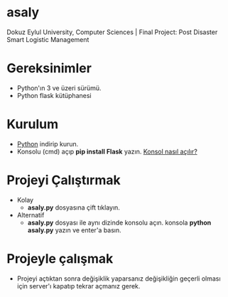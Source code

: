 # asaly
Dokuz Eylul University, Computer Sciences | Final Project: Post Disaster Smart Logistic Management

# Gereksinimler
* Python'ın 3 ve üzeri sürümü.
* Python flask kütüphanesi

# Kurulum
* [Python](https://www.python.org/downloads/) indirip kurun.
* Konsolu (cmd) açıp **pip install Flask** yazın. [Konsol nasıl açılır?](https://www.bilgisayarkurtu.com/dos-komut-ekrani-nasil-acilir-78287/)

# Projeyi Çalıştırmak
* Kolay
  - **asaly.py** dosyasına çift tıklayın.
* Alternatif
  - **asaly.py** dosyası ile aynı dizinde konsolu açın. konsola **python asaly.py** yazın ve enter'a basın.
 
# Projeyle çalışmak
* Projeyi açtıktan sonra değişiklik yaparsanız değişikliğin geçerli olması için server'ı kapatıp tekrar açmanız gerek.
